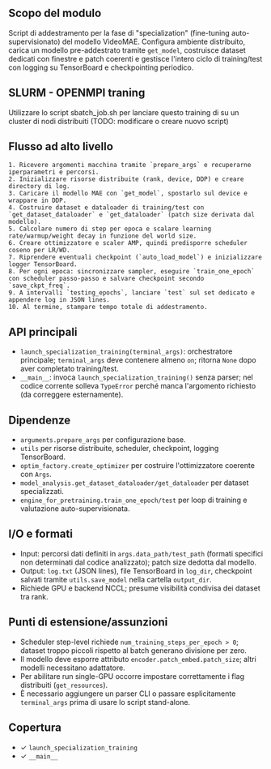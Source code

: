 ## Scopo del modulo
Script di addestramento per la fase di "specialization" (fine-tuning auto-supervisionato) del modello VideoMAE. Configura ambiente distribuito, carica un modello pre-addestrato tramite `get_model`, costruisce dataset dedicati con finestre e patch coerenti e gestisce l'intero ciclo di training/test con logging su TensorBoard e checkpointing periodico.

## SLURM - OPENMPI traning
Utilizzare lo script sbatch_job.sh per lanciare questo training di su un cluster di nodi distribuiti (TODO: modificare o creare nuovo script)

## Flusso ad alto livello
```text
1. Ricevere argomenti macchina tramite `prepare_args` e recuperarne iperparametri e percorsi.
2. Inizializzare risorse distribuite (rank, device, DDP) e creare directory di log.
3. Caricare il modello MAE con `get_model`, spostarlo sul device e wrappare in DDP.
4. Costruire dataset e dataloader di training/test con `get_dataset_dataloader` e `get_dataloader` (patch size derivata dal modello).
5. Calcolare numero di step per epoca e scalare learning rate/warmup/weight decay in funzione del world size.
6. Creare ottimizzatore e scaler AMP, quindi predisporre scheduler coseno per LR/WD.
7. Riprendere eventuali checkpoint (`auto_load_model`) e inizializzare logger TensorBoard.
8. Per ogni epoca: sincronizzare sampler, eseguire `train_one_epoch` con scheduler passo-passo e salvare checkpoint secondo `save_ckpt_freq`.
9. A intervalli `testing_epochs`, lanciare `test` sul set dedicato e appendere log in JSON lines.
10. Al termine, stampare tempo totale di addestramento.
```

## API principali
- `launch_specialization_training(terminal_args)`: orchestratore principale; `terminal_args` deve contenere almeno `on`; ritorna `None` dopo aver completato training/test.
- `__main__`: invoca `launch_specialization_training()` senza parser; nel codice corrente solleva `TypeError` perché manca l'argomento richiesto (da correggere esternamente).

## Dipendenze
- `arguments.prepare_args` per configurazione base.
- `utils` per risorse distribuite, scheduler, checkpoint, logging TensorBoard.
- `optim_factory.create_optimizer` per costruire l'ottimizzatore coerente con `Args`.
- `model_analysis.get_dataset_dataloader/get_dataloader` per dataset specializzati.
- `engine_for_pretraining.train_one_epoch/test` per loop di training e valutazione auto-supervisionata.

## I/O e formati
- Input: percorsi dati definiti in `args.data_path/test_path` (formati specifici non determinati dal codice analizzato); patch size dedotta dal modello.
- Output: `log.txt` (JSON lines), file TensorBoard in `log_dir`, checkpoint salvati tramite `utils.save_model` nella cartella `output_dir`.
- Richiede GPU e backend NCCL; presume visibilità condivisa dei dataset tra rank.

## Punti di estensione/assunzioni
- Scheduler step-level richiede `num_training_steps_per_epoch > 0`; dataset troppo piccoli rispetto al batch generano divisione per zero.
- Il modello deve esporre attributo `encoder.patch_embed.patch_size`; altri modelli necessitano adattatore.
- Per abilitare run single-GPU occorre impostare correttamente i flag distribuiti (`get_resources`).
- È necessario aggiungere un parser CLI o passare esplicitamente `terminal_args` prima di usare lo script stand-alone.

## Copertura
- ✓ `launch_specialization_training`
- ✓ `__main__`
